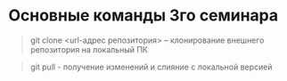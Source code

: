 # Основные команды 3го семинара

> git clone <url-адрес репозитория> – клонирование внешнего репозитория на локальный ПК

> git pull - получение изменений и слияние с локальной версией